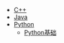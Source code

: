 -   [C++](/coding/C++.md)
-   [Java](/coding/java.md)
-   [Python](/coding/python.md)
    - [Python基础](/coding/Python/python_base/README.md)